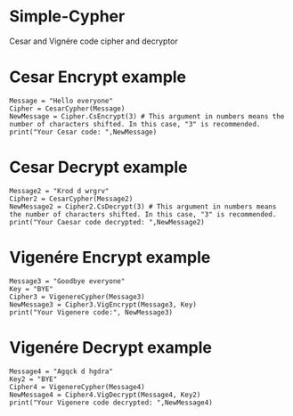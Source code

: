 # Simple-Cypher
Cesar and Vignére code cipher and decryptor

# Cesar Encrypt example
```
Message = "Hello everyone"
Cipher = CesarCypher(Message)
NewMessage = Cipher.CsEncrypt(3) # This argument in numbers means the number of characters shifted. In this case, "3" is recommended.
print("Your Cesar code: ",NewMessage)
```

# Cesar Decrypt example
```
Message2 = "Krod d wrgrv"
Cipher2 = CesarCypher(Message2)
NewMessage2 = Cipher2.CsDecrypt(3) # This argument in numbers means the number of characters shifted. In this case, "3" is recommended.
print("Your Caesar code decrypted: ",NewMessage2)
```

# Vigenére Encrypt example
```
Message3 = "Goodbye everyone"
Key = "BYE"
Cipher3 = VigenereCypher(Message3)
NewMessage3 = Cipher3.VigEncrypt(Message3, Key)
print("Your Vigenere code:", NewMessage3)
```

# Vigenére Decrypt example
```
Message4 = "Agqck d hgdra"
Key2 = "BYE"
Cipher4 = VigenereCypher(Message4)
NewMessage4 = Cipher4.VigDecrypt(Message4, Key2)
print("Your Vigenere code decrypted: ",NewMessage4)
```
